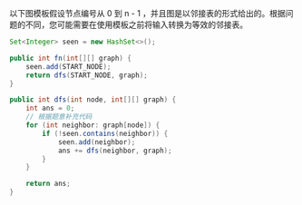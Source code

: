 以下图模板假设节点编号从 0 到 n - 1 ，并且图是以邻接表的形式给出的。根据问题的不同，您可能需要在使用模板之前将输入转换为等效的邻接表。

```java
Set<Integer> seen = new HashSet<>();

public int fn(int[][] graph) {
    seen.add(START_NODE);
    return dfs(START_NODE, graph);
}

public int dfs(int node, int[][] graph) {
    int ans = 0;
    // 根据题意补充代码
    for (int neighbor: graph[node]) {
        if (!seen.contains(neighbor)) {
            seen.add(neighbor);
            ans += dfs(neighbor, graph);
        }
    }

    return ans;
}
```